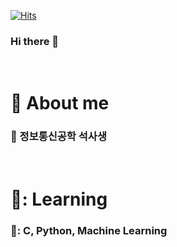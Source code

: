[![Hits](https://hits.seeyoufarm.com/api/count/incr/badge.svg?url=https%3A%2F%2Fgithub.com%2Flupinus00%2Fhit-counter&count_bg=%2356D3FF&title_bg=%239C8A8A&icon=gnubash.svg&icon_color=%23D7CDCD&title=visitor&edge_flat=false)](https://hits.seeyoufarm.com)
### Hi there 👋
<br>

# :whale: About me
<!--<a href="https://lupinus00.github.io/"><img src="https://img.shields.io/badge/BLOG-white?&style=flat&logo=github&logoColor=black" style="height : auto; margin-right : 2px;"/></a> -->

### 🐋 정보통신공학 석사생
<br>

# 🐳: Learning

### 🐋: C, Python, Machine Learning
<br>
